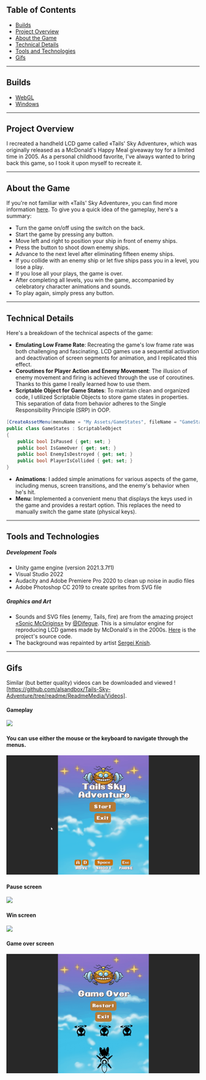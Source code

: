 ## Table of Contents
* [Builds](#builds)
* [Project Overview](#project-overview)
* [About the Game](#about-the-game)
* [Technical Details](#technical-details)
* [Tools and Technologies](#tools-and-technologies)
* [Gifs](#gifs)

------
## Builds
* [WebGL](https://alsandbox.github.io/Tails-Sky-Adventure/)
* [Windows](https://github.com/alsandbox/Tails-Sky-Adventure/releases/tag/v0.2)

------
## Project Overview
I recreated a handheld LCD game called «Tails' Sky Adventure», which was originally released as a McDonald's Happy Meal giveaway toy for a limited time in 2005. As a personal childhood favorite, I've always wanted to bring back this game, so I took it upon myself to recreate it.

------
## About the Game
If you're not familiar with «Tails' Sky Adventure», you can find more information [here](https://sonic.fandom.com/wiki/Tails_Sky_Adventure). To give you a quick idea of the gameplay, here's a summary:
* Turn the game on/off using the switch on the back.
* Start the game by pressing any button.
* Move left and right to position your ship in front of enemy ships.
* Press the button to shoot down enemy ships.
* Advance to the next level after eliminating fifteen enemy ships.
* If you collide with an enemy ship or let five ships pass you in a level, you lose a play.
* If you lose all your plays, the game is over.
* After completing all levels, you win the game, accompanied by celebratory character animations and sounds.
* To play again, simply press any button.

------
## Technical Details
Here's a breakdown of the technical aspects of the game:
* **Emulating Low Frame Rate**: Recreating the game's low frame rate was both challenging and fascinating. LCD games use a sequential activation and deactivation of screen segments for animation, and I replicated this effect.
* **Coroutines for Player Action and Enemy Movement**: The illusion of enemy movement and firing is achieved through the use of coroutines. Thanks to this game I really learned how to use them.
* **Scriptable Object for Game States**: To maintain clean and organized code, I utilized Scriptable Objects to store game states in properties. This separation of data from behavior adheres to the Single Responsibility Principle (SRP) in OOP.
```csharp
[CreateAssetMenu(menuName = "My Assets/GameStates", fileName = "GameStates")]
public class GameStates : ScriptableObject
{
    public bool IsPaused { get; set; }
    public bool IsGameOver { get; set; }
    public bool EnemyIsDestroyed { get; set; }
    public bool PlayerIsCollided { get; set; }
}
```
* **Animations**: I added simple animations for various aspects of the game, including menus, screen transitions, and the enemy's behavior when he's hit.
* **Menu**: Implemented a convenient menu that displays the keys used in the game and provides a restart option. This replaces the need to manually switch the game state (physical keys).

------
## Tools and Technologies
##### Development Tools
* Unity game engine (version 2021.3.7f1)
* Visual Studio 2022
* Audacity and Adobe Premiere Pro 2020 to clean up noise in audio files
* Adobe Photoshop CC 2019 to create sprites from SVG file

##### Graphics and Art
* Sounds and SVG files (enemy, Tails, fire) are from the amazing project [«Sonic McOrigins»](https://tvc-16.science/mcorigins.html) by [@Difegue](https://www.github.com/Difegue). This is a simulator engine for reproducing LCD games made by McDonald's in the 2000s. [Here](https://github.com/Difegue/LCDonald) is the project's source code.
* The background was repainted by artist [Sergei Knish](https://www.artstation.com/sergeiknish).

------
## Gifs
Similar (but better quality) videos can be downloaded and viewed ![https://github.com/alsandbox/Tails-Sky-Adventure/tree/readme/ReadmeMedia/Videos].

#### Gameplay
![](https://github.com/alsandbox/Tails-Sky-Adventure/blob/readme/ReadmeMedia/Gifs/gameplay.gif)


#### You can use either the mouse or the keyboard to navigate through the menus.
![](https://github.com/alsandbox/Tails-Sky-Adventure/blob/readme/ReadmeMedia/Gifs/mouse-keyboards.gif)


#### Pause screen
![](https://github.com/alsandbox/Tails-Sky-Adventure/blob/readme/ReadmeMedia/Gifs/pause-screen.gif)


#### Win screen
![](https://github.com/alsandbox/Tails-Sky-Adventure/blob/readme/ReadmeMedia/Gifs/win-screen.gif)


#### Game over screen
![](https://github.com/alsandbox/Tails-Sky-Adventure/blob/readme/ReadmeMedia/Gifs/gameover-screen.gif)



